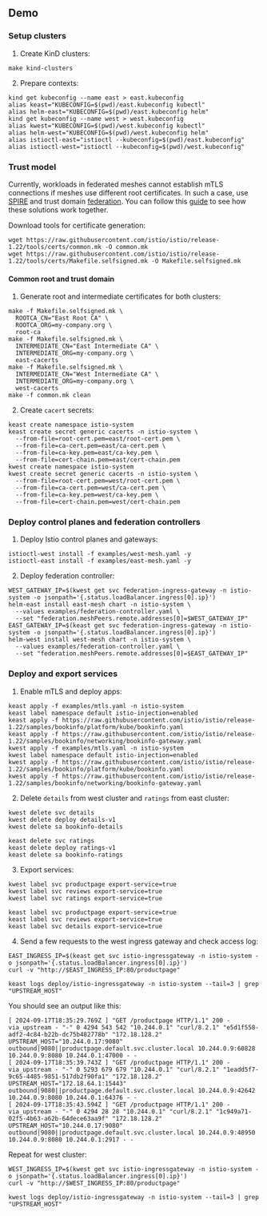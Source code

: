 ## Demo

### Setup clusters

1. Create KinD clusters:
```shell
make kind-clusters
```

2. Prepare contexts:
```shell
kind get kubeconfig --name east > east.kubeconfig
alias keast="KUBECONFIG=$(pwd)/east.kubeconfig kubectl"
alias helm-east="KUBECONFIG=$(pwd)/east.kubeconfig helm"
kind get kubeconfig --name west > west.kubeconfig
alias kwest="KUBECONFIG=$(pwd)/west.kubeconfig kubectl"
alias helm-west="KUBECONFIG=$(pwd)/west.kubeconfig helm"
alias istioctl-east="istioctl --kubeconfig=$(pwd)/east.kubeconfig"
alias istioctl-west="istioctl --kubeconfig=$(pwd)/west.kubeconfig"
```

### Trust model

Currently, workloads in federated meshes cannot establish mTLS connections if meshes use different root certificates.
In such a case, use [SPIRE](https://spiffe.io/docs/latest/spire-about/) and trust domain [federation](https://spiffe.io/docs/latest/architecture/federation/readme/).
You can follow this [guide](spire/README.md) to see how these solutions work together.

Download tools for certificate generation:
```shell
wget https://raw.githubusercontent.com/istio/istio/release-1.22/tools/certs/common.mk -O common.mk
wget https://raw.githubusercontent.com/istio/istio/release-1.22/tools/certs/Makefile.selfsigned.mk -O Makefile.selfsigned.mk
```

#### Common root and trust domain

1. Generate root and intermediate certificates for both clusters:
```shell
make -f Makefile.selfsigned.mk \
  ROOTCA_CN="East Root CA" \
  ROOTCA_ORG=my-company.org \
  root-ca
make -f Makefile.selfsigned.mk \
  INTERMEDIATE_CN="East Intermediate CA" \
  INTERMEDIATE_ORG=my-company.org \
  east-cacerts
make -f Makefile.selfsigned.mk \
  INTERMEDIATE_CN="West Intermediate CA" \
  INTERMEDIATE_ORG=my-company.org \
  west-cacerts
make -f common.mk clean
```

2. Create `cacert` secrets:
```shell
keast create namespace istio-system
keast create secret generic cacerts -n istio-system \
  --from-file=root-cert.pem=east/root-cert.pem \
  --from-file=ca-cert.pem=east/ca-cert.pem \
  --from-file=ca-key.pem=east/ca-key.pem \
  --from-file=cert-chain.pem=east/cert-chain.pem
kwest create namespace istio-system
kwest create secret generic cacerts -n istio-system \
  --from-file=root-cert.pem=west/root-cert.pem \
  --from-file=ca-cert.pem=west/ca-cert.pem \
  --from-file=ca-key.pem=west/ca-key.pem \
  --from-file=cert-chain.pem=west/cert-chain.pem
```

### Deploy control planes and federation controllers

1. Deploy Istio control planes and gateways:
```shell
istioctl-west install -f examples/west-mesh.yaml -y
istioctl-east install -f examples/east-mesh.yaml -y
```

2. Deploy federation controller:
```shell
WEST_GATEWAY_IP=$(kwest get svc federation-ingress-gateway -n istio-system -o jsonpath='{.status.loadBalancer.ingress[0].ip}')
helm-east install east-mesh chart -n istio-system \
  --values examples/federation-controller.yaml \
  --set "federation.meshPeers.remote.addresses[0]=$WEST_GATEWAY_IP"
EAST_GATEWAY_IP=$(keast get svc federation-ingress-gateway -n istio-system -o jsonpath='{.status.loadBalancer.ingress[0].ip}')
helm-west install west-mesh chart -n istio-system \
  --values examples/federation-controller.yaml \
  --set "federation.meshPeers.remote.addresses[0]=$EAST_GATEWAY_IP"
```

### Deploy and export services

1. Enable mTLS and deploy apps:
```shell
keast apply -f examples/mtls.yaml -n istio-system
keast label namespace default istio-injection=enabled
keast apply -f https://raw.githubusercontent.com/istio/istio/release-1.22/samples/bookinfo/platform/kube/bookinfo.yaml
keast apply -f https://raw.githubusercontent.com/istio/istio/release-1.22/samples/bookinfo/networking/bookinfo-gateway.yaml
kwest apply -f examples/mtls.yaml -n istio-system
kwest label namespace default istio-injection=enabled
kwest apply -f https://raw.githubusercontent.com/istio/istio/release-1.22/samples/bookinfo/platform/kube/bookinfo.yaml
kwest apply -f https://raw.githubusercontent.com/istio/istio/release-1.22/samples/bookinfo/networking/bookinfo-gateway.yaml
```

2. Delete `details` from west cluster and `ratings` from east cluster:
```shell
kwest delete svc details
kwest delete deploy details-v1
kwest delete sa bookinfo-details
```
```shell
keast delete svc ratings
keast delete deploy ratings-v1
keast delete sa bookinfo-ratings
```

3. Export services:
```shell
kwest label svc productpage export-service=true
kwest label svc reviews export-service=true
kwest label svc ratings export-service=true
```
```shell
keast label svc productpage export-service=true
keast label svc reviews export-service=true
keast label svc details export-service=true
```

4. Send a few requests to the west ingress gateway and check access log:
```shell
EAST_INGRESS_IP=$(keast get svc istio-ingressgateway -n istio-system -o jsonpath='{.status.loadBalancer.ingress[0].ip}')
curl -v "http://$EAST_INGRESS_IP:80/productpage"
```
```shell
keast logs deploy/istio-ingressgateway -n istio-system --tail=3 | grep "UPSTREAM_HOST"
```
You should see an output like this:
```shell
[ 2024-09-17T18:35:29.769Z ] "GET /productpage HTTP/1.1" 200 - via_upstream - "-" 0 4294 543 542 "10.244.0.1" "curl/8.2.1" "e5d1f558-adf2-4c84-b22b-dc75b482778b" "172.18.128.2" UPSTREAM_HOST="10.244.0.17:9080" outbound|9080||productpage.default.svc.cluster.local 10.244.0.9:60828 10.244.0.9:8080 10.244.0.1:47000 - -
[ 2024-09-17T18:35:39.743Z ] "GET /productpage HTTP/1.1" 200 - via_upstream - "-" 0 5293 679 679 "10.244.0.1" "curl/8.2.1" "1eadd5f7-9c65-4485-9851-517db2f90fa1" "172.18.128.2" UPSTREAM_HOST="172.18.64.1:15443" outbound|9080||productpage.default.svc.cluster.local 10.244.0.9:42642 10.244.0.9:8080 10.244.0.1:64376 - -
[ 2024-09-17T18:35:43.594Z ] "GET /productpage HTTP/1.1" 200 - via_upstream - "-" 0 4294 28 28 "10.244.0.1" "curl/8.2.1" "1c949a71-02f5-4b63-a62b-64dece63aa9f" "172.18.128.2" UPSTREAM_HOST="10.244.0.17:9080" outbound|9080||productpage.default.svc.cluster.local 10.244.0.9:48950 10.244.0.9:8080 10.244.0.1:2917 - -
```

Repeat for west cluster:
```shell
WEST_INGRESS_IP=$(kwest get svc istio-ingressgateway -n istio-system -o jsonpath='{.status.loadBalancer.ingress[0].ip}')
curl -v "http://$WEST_INGRESS_IP:80/productpage"
```
```shell
kwest logs deploy/istio-ingressgateway -n istio-system --tail=3 | grep "UPSTREAM_HOST"
```